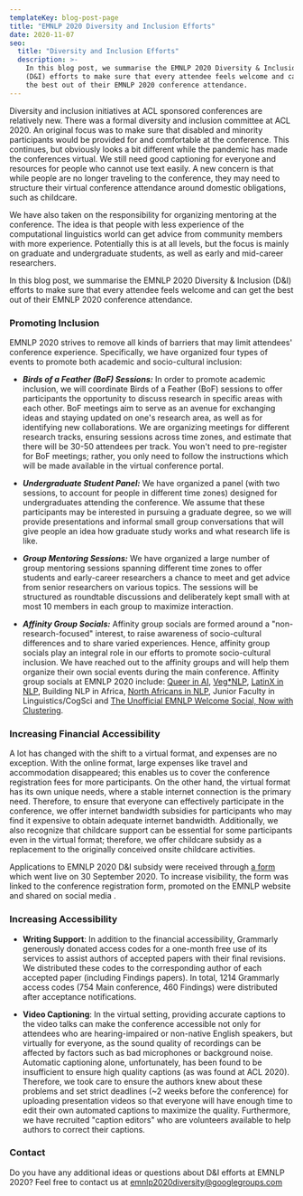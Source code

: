 ```yaml
---
templateKey: blog-post-page
title: "EMNLP 2020 Diversity and Inclusion Efforts"
date: 2020-11-07
seo:
  title: "Diversity and Inclusion Efforts"
  description: >- 
    In this blog post, we summarise the EMNLP 2020 Diversity & Inclusion
    (D&I) efforts to make sure that every attendee feels welcome and can get
    the best out of their EMNLP 2020 conference attendance.
---
```


Diversity and inclusion initiatives at ACL sponsored conferences are
relatively new. There was a formal diversity and inclusion committee at
ACL 2020. An original focus was to make sure that disabled and minority
participants would be provided for and comfortable at the conference.
This continues, but obviously looks a bit different while the pandemic
has made the conferences virtual. We still need good captioning for
everyone and resources for people who cannot use text easily. A new
concern is that while people are no longer traveling to the conference,
they may need to structure their virtual conference attendance around
domestic obligations, such as childcare.

We have also taken on the responsibility for organizing mentoring at the
conference. The idea is that people with less experience of the
computational linguistics world can get advice from community members
with more experience. Potentially this is at all levels, but the focus
is mainly on graduate and undergraduate students, as well as early and
mid-career researchers.

In this blog post, we summarise the EMNLP 2020 Diversity & Inclusion
(D&I) efforts to make sure that every attendee feels welcome and can get
the best out of their EMNLP 2020 conference attendance.

### Promoting Inclusion

EMNLP 2020 strives to remove all kinds of barriers that may limit
attendees\' conference experience. Specifically, we have organized four
types of events to promote both academic and socio-cultural inclusion:

-   ***Birds of a Feather (BoF) Sessions:*** In order to promote
    academic inclusion, we will coordinate Birds of a Feather (BoF)
    sessions to offer participants the opportunity to discuss research
    in specific areas with each other. BoF meetings aim to serve as an
    avenue for exchanging ideas and staying updated on one's research
    area, as well as for identifying new collaborations. We are
    organizing meetings for different research tracks, ensuring sessions
    across time zones, and estimate that there will be 30-50 attendees
    per track. You won't need to pre-register for BoF meetings; rather,
    you only need to follow the instructions which will be made
    available in the virtual conference portal.

-   ***Undergraduate Student Panel:*** We have organized a panel (with
    two sessions, to account for people in different time zones)
    designed for undergraduates attending the conference. We assume that
    these participants may be interested in pursuing a graduate degree,
    so we will provide presentations and informal small group
    conversations that will give people an idea how graduate study works
    and what research life is like.

-   ***Group Mentoring Sessions:*** We have organized a large number of
    group mentoring sessions spanning different time zones to offer
    students and early-career researchers a chance to meet and get
    advice from senior researchers on various topics. The sessions will
    be structured as roundtable discussions and deliberately kept small
    with at most 10 members in each group to maximize interaction.

-   ***Affinity Group Socials:*** Affinity group socials are formed
    around a "non-research-focused" interest, to raise awareness of
    socio-cultural differences and to share varied experiences. Hence,
    affinity group socials play an integral role in our efforts to
    promote socio-cultural inclusion. We have reached out to the
    affinity groups and will help them organize their own social events
    during the main conference. Affinity group socials at EMNLP 2020
    include: [Queer in
    AI](https://sites.google.com/view/queer-in-ai/emnlp2020),
    [Veg\*NLP](https://sites.google.com/view/vegnlp/), [LatinX in
    NLP](http://www.latinxinai.org/emnlp-2020), Building NLP in Africa,
    [North Africans in
    NLP](https://sites.google.com/view/NorthAfricansInNLP), Junior
    Faculty in Linguistics/CogSci and [The Unofficial EMNLP Welcome
    Social, Now with
    Clustering](https://nyu-mll.github.io/emnlp2020social/).

###  Increasing Financial Accessibility

A lot has changed with the shift to a virtual format, and expenses are
no exception. With the online format, large expenses like travel and
accommodation disappeared; this enables us to cover the conference
registration fees for more participants. On the other hand, the virtual
format has its own unique needs, where a stable internet connection is
the primary need. Therefore, to ensure that everyone can effectively
participate in the conference, we offer internet bandwidth subsidies for
participants who may find it expensive to obtain adequate internet
bandwidth. Additionally, we also recognize that childcare support can be
essential for some participants even in the virtual format; therefore,
we offer childcare subsidy as a replacement to the originally conceived
onsite childcare activities.

Applications to EMNLP 2020 D&I subsidy were received through [a
form](https://forms.office.com/Pages/ResponsePage.aspx?id=kX-So6HNlkaviYyfHO_6kc6sgtkevo5FlcuZ17FkylVUMlZDM0JHWVoxRFRBT0RZUERRRjAzSUNURC4u)
which went live on 30 September 2020. To increase visibility, the form
was linked to the conference registration form, promoted on the EMNLP
website and shared on social media .

### Increasing Accessibility

-   **Writing Support**: In addition to the financial accessibility,
    Grammarly generously donated access codes for a one-month free use
    of its services to assist authors of accepted papers with their
    final revisions. We distributed these codes to the corresponding
    author of each accepted paper (including Findings papers). In total,
    1214 Grammarly access codes (754 Main conference, 460 Findings) were
    distributed after acceptance notifications.

-   **Video Captioning**: In the virtual setting, providing accurate
    captions to the video talks can make the conference accessible not
    only for attendees who are hearing-impaired or non-native English
    speakers, but virtually for everyone, as the sound quality of
    recordings can be affected by factors such as bad microphones or
    background noise. Automatic captioning alone, unfortunately, has
    been found to be insufficient to ensure high quality captions (as
    was found at ACL 2020). Therefore, we took care to ensure the
    authors knew about these problems and set strict deadlines (\~2
    weeks before the conference) for uploading presentation videos so
    that everyone will have enough time to edit their own automated
    captions to maximize the quality. Furthermore, we have recruited
    \"caption editors\" who are volunteers available to help authors to
    correct their captions.

###  Contact

Do you have any additional ideas or questions about D&I efforts at EMNLP
2020? Feel free to contact us at 
[emnlp2020diversity@googlegroups.com](mailto:emnlp2020diversity@googlegroups.com)
